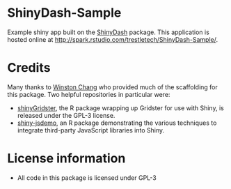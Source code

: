 ShinyDash-Sample
================

Example shiny app built on the [ShinyDash](https://github.com/trestletech/ShinyDash) package. This application is hosted online at http://spark.rstudio.com/trestletech/ShinyDash-Sample/.

Credits
=======

Many thanks to [Winston Chang](https://github.com/wch) who provided much of the scaffolding for this package. Two helpful repositories in particular were:

* [shinyGridster](https://github.com/wch/shiny-gridster), the R package wrapping up Gridster for use with Shiny, is released under the GPL-3 license.
* [shiny-jsdemo](https://github.com/wch/shiny-jsdemo), an R package demonstrating the various techniques to integrate third-party JavaScript libraries into Shiny.


License information
===================

* All code in this package is licensed under GPL-3


